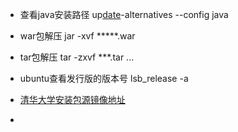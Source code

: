 * 查看java安装路径 up[date](http://www.linuxso.com/command/date.html)-alternatives --config java
* war包解压 jar -xvf *****.war
* tar包解压 tar -zxvf ***.tar ...
* ubuntu查看发行版的版本号 lsb_release -a
* [清华大学安装包源镜像地址](https://mirror.tuna.tsinghua.edu.cn/help/ubuntu/)

* 